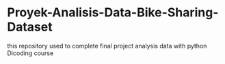# Proyek-Analisis-Data-Bike-Sharing-Dataset
this repository used to complete final project analysis data with python Dicoding course

